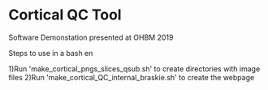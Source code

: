 # Cortical QC Tool
Software Demonstation presented at OHBM 2019

Steps to use in a bash en

1)Run 'make_cortical_pngs_slices_qsub.sh' to create directories with image files
2)Run 'make_cortical_QC_internal_braskie.sh' to create the webpage

